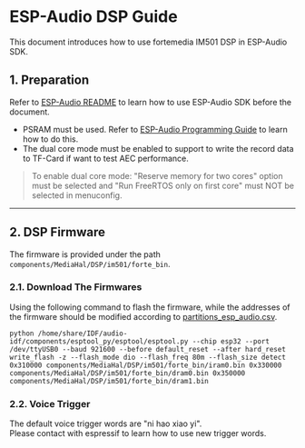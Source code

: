 # ESP-Audio DSP Guide
 
This document introduces how to use fortemedia IM501 DSP in ESP-Audio SDK.

## 1. Preparation
Refer to [ESP-Audio README](../README.md "Audio Programming Guide") to learn how to use ESP-Audio SDK before the document.

- PSRAM must be used. Refer to [ESP-Audio Programming Guide](ESP-Audio_Programming_Guide.md "Audio Programming Guide") to learn how to do this.
- The dual core mode must be enabled to support to write the record data to TF-Card if want to test AEC performance.

 > To enable dual core mode: "Reserve memory for two cores" option must be selected and "Run FreeRTOS only on first core" must NOT be selected in menuconfig.

***

## 2. DSP Firmware
The firmware is provided under the path `components/MediaHal/DSP/im501/forte_bin`.

### 2.1. Download The Firmwares
Using the following command to flash the firmware, while the addresses of the firmware should be modified according to [partitions_esp_audio.csv](../partitions_esp_audio.csv "ESP-Audio partitions").

```
python /home/share/IDF/audio-idf/components/esptool_py/esptool/esptool.py --chip esp32 --port /dev/ttyUSB0 --baud 921600 --before default_reset --after hard_reset write_flash -z --flash_mode dio --flash_freq 80m --flash_size detect 0x310000 components/MediaHal/DSP/im501/forte_bin/iram0.bin 0x330000 components/MediaHal/DSP/im501/forte_bin/dram0.bin 0x350000 components/MediaHal/DSP/im501/forte_bin/dram1.bin
```

### 2.2. Voice Trigger
The default voice trigger words are "ni hao xiao yi".  
Please contact with espressif to learn how to use new trigger words.

